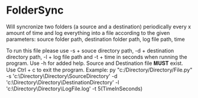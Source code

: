 # FolderSync
Will syncronize two folders (a source and a destination) periodically every x amount of time and log everything into a file according to the given parameters: source folder path, destination folder path, log file path, time 

To run this file please use -s + souce directory path, -d + destination directory path, -l + log file path and -t + time in seconds when running the program. Use -h for added help.
Source and Destination file 𝐌𝐔𝐒𝐓 exist. Use Ctrl + c to exit the program.
Example: py "c:/Directory/Directory/File.py" -s 'c:\Directory\Directory\SourceDirectory' -d 'c:\Directory\Directory\DestinationDirectory' -l 'c:\Directory\Directory\LogFile.log' -t 5(TimeInSeconds)
